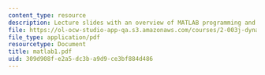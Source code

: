 ```yaml
---
content_type: resource
description: Lecture slides with an overview of MATLAB programming and MATLAB syntax.
file: https://ol-ocw-studio-app-qa.s3.amazonaws.com/courses/2-003j-dynamics-and-control-i-fall-2007/309d908fe2a5dc3ba9d9ce3bf884d486_matlab1.pdf
file_type: application/pdf
resourcetype: Document
title: matlab1.pdf
uid: 309d908f-e2a5-dc3b-a9d9-ce3bf884d486
---
```

